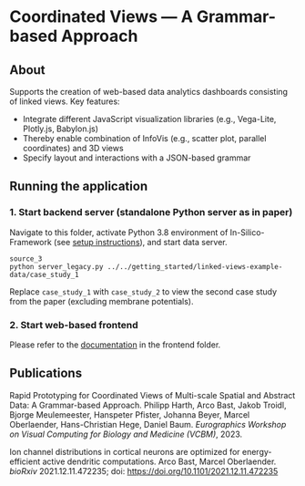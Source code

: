 # Coordinated Views — A Grammar-based Approach
## About

Supports the creation of web-based data analytics dashboards consisting of linked views. Key features:
- Integrate different JavaScript visualization libraries (e.g., Vega-Lite, Plotly.js, Babylon.js)
- Thereby enable combination of InfoVis (e.g., scatter plot, parallel coordinates) and 3D views
- Specify layout and interactions with a JSON-based grammar


## Running the application

### 1. Start backend server (standalone Python server as in paper)
Navigate to this folder, activate Python 3.8 environment of In-Silico-Framework (see [setup instructions](../../installer/README.md)), and start data server.
```
source_3
python server_legacy.py ../../getting_started/linked-views-example-data/case_study_1
```
Replace `case_study_1` with `case_study_2` to view the second case study from the paper (excluding membrane potentials).

### 2. Start web-based frontend
Please refer to the [documentation](frontend/README.md) in the frontend folder.


## Publications
Rapid Prototyping for Coordinated Views of Multi-scale Spatial and Abstract Data: A Grammar-based Approach.
Philipp Harth, Arco Bast, Jakob Troidl, Bjorge Meulemeester, Hanspeter Pfister, Johanna Beyer, Marcel Oberlaender, Hans-Christian Hege, Daniel Baum.
<i>Eurographics Workshop on Visual Computing for Biology and Medicine (VCBM)</i>, 2023.

Ion channel distributions in cortical neurons are optimized for energy-efficient active dendritic computations. Arco Bast, Marcel Oberlaender. <i>bioRxiv</i> 2021.12.11.472235; doi: https://doi.org/10.1101/2021.12.11.472235